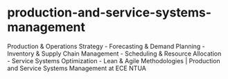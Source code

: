 # production-and-service-systems-management
 Production &amp; Operations Strategy -  Forecasting &amp; Demand Planning -  Inventory &amp; Supply Chain Management - Scheduling &amp; Resource Allocation -  Service Systems Optimization - Lean &amp; Agile Methodologies | Production and Service Systems Management at ECE NTUA
